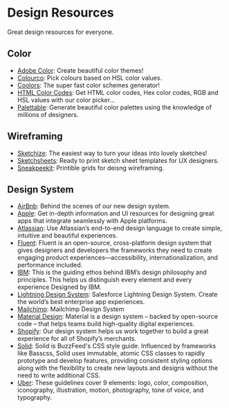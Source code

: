 # Design Resources

Great design resources for everyone.

## Color

- [Adobe Color](https://color.adobe.com/tr/create/color-wheel): Create beautiful color themes!
- [Colourco](https://colourco.de/): Pick colours based on HSL color values.
- [Coolors](https://coolors.co/): The super fast color schemes generator!
- [HTML Color Codes](https://htmlcolorcodes.com/): Get HTML color codes, Hex color codes, RGB and HSL values with our color picker...
- [Palettable](https://www.palettable.io/): Generate beautiful color palettes using the knowledge of millions of designers.

## Wireframing

- [Sketchize](https://sketchize.com): The easiest way to turn your ideas into lovely sketches!
- [Sketchsheets](https://sketchsheets.com/): Ready to print sketch sheet templates for UX designers.
- [Sneakpeekit](https://sneakpeekit.com/): Printible grids for deisng wireframing.

## Design System

- [AirBnb](https://airbnb.design/building-a-visual-language/): Behind the scenes of our new design system.
- [Apple](https://developer.apple.com/design/human-interface-guidelines/): Get in-depth information and UI resources for designing great apps that integrate seamlessly with Apple platforms.
- [Atlassian](https://atlassian.design/): Use Atlassian’s end-to-end design language to create simple, intuitive and beautiful experiences.
- [Fluent](https://www.microsoft.com/design/fluent/): Fluent is an open-source, cross-platform design system that gives designers and developers the frameworks they need to create engaging product experiences—accessibility, internationalization, and performance included.
- [IBM](https://www.ibm.com/design/language/): This is the guiding ethos behind IBM’s design philosophy and principles. This helps us distinguish every element and every experience Designed by IBM.
- [Lightning Design System](https://www.lightningdesignsystem.com/): Salesforce Lightning Design System. Create the world’s best enterprise app experiences.
- [Mailchimp](https://ux.mailchimp.com/patterns/): Mailchimp Design System
- [Material Design](https://material.io/): Material is a design system – backed by open-source code – that helps teams build high-quality digital experiences.
- [Shopify](https://polaris.shopify.com/): Our design system helps us work together to build a great experience for all of Shopify’s merchants.
- [Solid](https://solid.buzzfeed.com/): Solid is BuzzFeed's CSS style guide. Influenced by frameworks like Basscss, Solid uses immutable, atomic CSS classes to rapidly prototype and develop features, providing consistent styling options along with the flexibility to create new layouts and designs without the need to write additional CSS. 
- [Uber](https://brand.uber.com/): These guidelines cover 9 elements: logo, color, composition, iconography, illustration, motion, photography, tone of voice, and typography.
